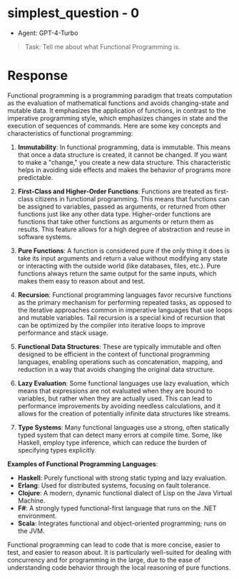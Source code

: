 
# simplest_question - 0

- Agent: GPT-4-Turbo

> Task: Tell me about what Functional Programming is.

# Response

Functional programming is a programming paradigm that treats computation as the evaluation of mathematical functions and avoids changing-state and mutable data. It emphasizes the application of functions, in contrast to the imperative programming style, which emphasizes changes in state and the execution of sequences of commands. Here are some key concepts and characteristics of functional programming:

1. **Immutability**: In functional programming, data is immutable. This means that once a data structure is created, it cannot be changed. If you want to make a "change," you create a new data structure. This characteristic helps in avoiding side effects and makes the behavior of programs more predictable.

2. **First-Class and Higher-Order Functions**: Functions are treated as first-class citizens in functional programming. This means that functions can be assigned to variables, passed as arguments, or returned from other functions just like any other data type. Higher-order functions are functions that take other functions as arguments or return them as results. This feature allows for a high degree of abstraction and reuse in software systems.

3. **Pure Functions**: A function is considered pure if the only thing it does is take its input arguments and return a value without modifying any state or interacting with the outside world (like databases, files, etc.). Pure functions always return the same output for the same inputs, which makes them easy to reason about and test.

4. **Recursion**: Functional programming languages favor recursive functions as the primary mechanism for performing repeated tasks, as opposed to the iterative approaches common in imperative languages that use loops and mutable variables. Tail recursion is a special kind of recursion that can be optimized by the compiler into iterative loops to improve performance and stack usage.

5. **Functional Data Structures**: These are typically immutable and often designed to be efficient in the context of functional programming languages, enabling operations such as concatenation, mapping, and reduction in a way that avoids changing the original data structure.

6. **Lazy Evaluation**: Some functional languages use lazy evaluation, which means that expressions are not evaluated when they are bound to variables, but rather when they are actually used. This can lead to performance improvements by avoiding needless calculations, and it allows for the creation of potentially infinite data structures like streams.

7. **Type Systems**: Many functional languages use a strong, often statically typed system that can detect many errors at compile time. Some, like Haskell, employ type inference, which can reduce the burden of specifying types explicitly.

**Examples of Functional Programming Languages**:
- **Haskell**: Purely functional with strong static typing and lazy evaluation.
- **Erlang**: Used for distributed systems, focusing on fault tolerance.
- **Clojure**: A modern, dynamic functional dialect of Lisp on the Java Virtual Machine.
- **F#**: A strongly typed functional-first language that runs on the .NET environment.
- **Scala**: Integrates functional and object-oriented programming; runs on the JVM.

Functional programming can lead to code that is more concise, easier to test, and easier to reason about. It is particularly well-suited for dealing with concurrency and for programming in the large, due to the ease of understanding code behavior through the local reasoning of pure functions.
